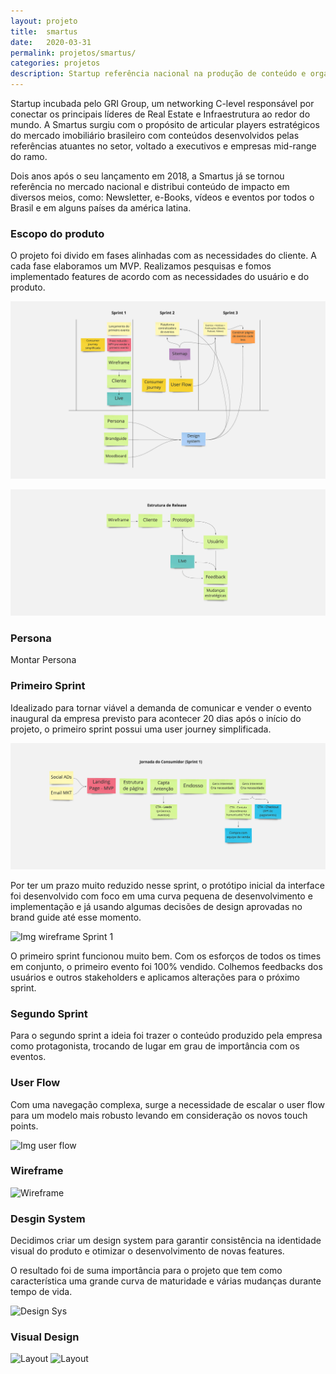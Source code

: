 ```yaml
---
layout: projeto
title:  smartus
date:   2020-03-31
permalink: projetos/smartus/
categories: projetos
description: Startup referência nacional na produção de conteúdo e organização de eventos para o mercado de real estate. Estive envolvido no processo de ideação, discovery, prototipação, release e amadurecimento do produto que viabiliza a atuação digital da marca.
---
```


Startup incubada pelo GRI Group, um networking C-level responsável por conectar os principais líderes de Real Estate e Infraestrutura ao redor do mundo. A Smartus surgiu com o propósito de articular players estratégicos do mercado imobiliário brasileiro com conteúdos desenvolvidos pelas referências atuantes no setor, voltado a executivos e empresas mid-range do ramo.

Dois anos após o seu lançamento em 2018, a Smartus já se tornou referência no mercado nacional e distribui conteúdo de impacto em diversos meios, como: Newsletter, e-Books, vídeos e eventos por todos o Brasil e em alguns países da américa latina.

### Escopo do produto
O projeto foi divido em fases alinhadas com as necessidades do cliente. A cada fase elaboramos um MVP. Realizamos pesquisas e fomos implementado features de acordo com as necessidades do usuário e do produto.

![Escopo do Projeto](/build/img/posts/projetos/smartus/escopo.jpg)

![Estrutura de Release](/build/img/posts/projetos/smartus/release.jpg)

### Persona
Montar Persona

### Primeiro Sprint
Idealizado para tornar viável a demanda de comunicar e vender o evento inaugural da empresa previsto para acontecer 20 dias após o início do projeto, o primeiro sprint possui uma user journey simplificada.

![Jornada Simplificada - Primeiro Sprint](/build/img/posts/projetos/smartus/jornada-1.jpg)

Por ter um prazo muito reduzido nesse sprint, o protótipo inicial da interface foi desenvolvido com foco em uma curva pequena de desenvolvimento e implementação e já usando algumas decisões de design aprovadas no brand guide até esse momento.

![Img wireframe Sprint 1](https://via.placeholder.com/1920x1080)

O primeiro sprint funcionou muito bem. Com os esforços de todos os times em conjunto, o primeiro evento foi 100% vendido. Colhemos feedbacks dos usuários e outros stakeholders e aplicamos alterações para o próximo sprint.

### Segundo Sprint
Para o segundo sprint a ideia foi trazer o conteúdo produzido pela empresa como protagonista, trocando de lugar em grau de importância com os eventos.

### User Flow
Com uma navegação complexa, surge a necessidade de escalar o user flow para um modelo mais robusto levando em consideração os novos touch points.

![Img user flow](https://via.placeholder.com/1920x1080)

### Wireframe
![Wireframe](https://via.placeholder.com/1920x1080)

### Desgin System
Decidimos criar um design system para garantir consistência na identidade visual do produto e otimizar o desenvolvimento de novas features.

O resultado foi de suma importância para o projeto que tem como característica uma grande curva de maturidade e várias mudanças durante tempo de vida.

![Design Sys](https://via.placeholder.com/1920x1080)

### Visual Design
![Layout](https://via.placeholder.com/1920x1080)
![Layout](https://via.placeholder.com/1920x1080)